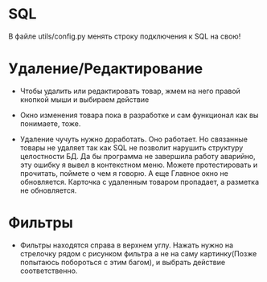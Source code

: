 # SQL
В файле utils/config.py менять строку подключения к SQL на свою!

# Удаление/Редактирование
- Чтобы удалить или редактировать товар, жмем на него правой кнопкой мыши и выбираем действие

- Окно изменения товара пока в разработке и сам функционал как вы понимаете, тоже.

- Удаление чучуть нужно доработать. Оно работает. Но связанные товары не удаляет так как SQL не позволит нарушить структуру целостности БД. Да бы программа не завершила работу аварийно, эту ошибку я вывел в контекстном меню. Можете протестировать и прочитать, поймете о чем я говорю. А еще Главное окно не обновляется. Карточка с удаленным товаром пропадает, а разметка не обновляется.

# Фильтры
- Фильтры находятся справа в верхнем углу. Нажать нужно на стрелочку рядом с рисунком фильтра а не на саму картинку(Позже попытаюсь побороться с этим багом), и выбрать действие соответственно.
